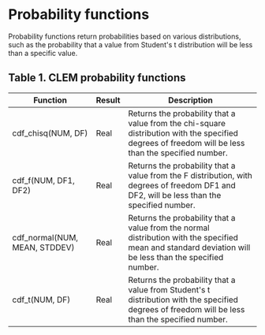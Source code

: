Probability functions
====================
Probability functions return probabilities based on various distributions, such as the probability that a value from Student's t distribution will be less than a specific value.
## Table 1. CLEM probability functions
| Function                   | Result  | Description                                                                                                                                               |
|----------------------------|---------|-----------------------------------------------------------------------------------------------------------------------------------------------------------|
| cdf_chisq(NUM, DF)         | Real    | Returns the probability that a value from the chi-square distribution with the specified degrees of freedom will be less than the specified number.       |
| cdf_f(NUM, DF1, DF2)       | Real    | Returns the probability that a value from the F distribution, with degrees of freedom DF1 and DF2, will be less than the specified number.                |
| cdf_normal(NUM, MEAN, STDDEV) | Real | Returns the probability that a value from the normal distribution with the specified mean and standard deviation will be less than the specified number.  |
| cdf_t(NUM, DF)             | Real    | Returns the probability that a value from Student's t distribution with the specified degrees of freedom will be less than the specified number.          |
